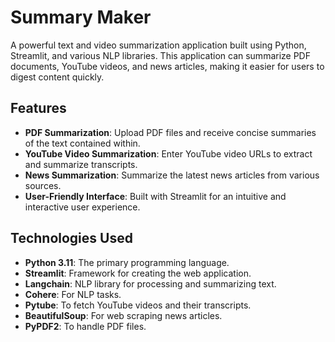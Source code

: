 # Summary Maker

A powerful text and video summarization application built using Python, Streamlit, and various NLP libraries. This application can summarize PDF documents, YouTube videos, and news articles, making it easier for users to digest content quickly.

## Features

- **PDF Summarization**: Upload PDF files and receive concise summaries of the text contained within.
- **YouTube Video Summarization**: Enter YouTube video URLs to extract and summarize transcripts.
- **News Summarization**: Summarize the latest news articles from various sources.
- **User-Friendly Interface**: Built with Streamlit for an intuitive and interactive user experience.

## Technologies Used

- **Python 3.11**: The primary programming language.
- **Streamlit**: Framework for creating the web application.
- **Langchain**: NLP library for processing and summarizing text.
- **Cohere**: For NLP tasks.
- **Pytube**: To fetch YouTube videos and their transcripts.
- **BeautifulSoup**: For web scraping news articles.
- **PyPDF2**: To handle PDF files.

